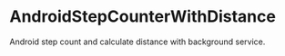 # AndroidStepCounterWithDistance
Android step count and calculate distance with background service. 
